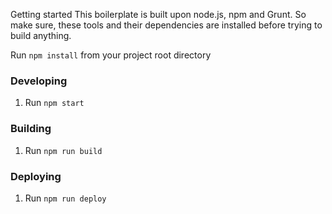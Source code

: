 Getting started
This boilerplate is built upon node.js, npm and Grunt. So make sure, these tools and their dependencies are installed before trying to build anything.

Run `npm install` from your project root directory

### Developing
1. Run `npm start`

### Building
1. Run `npm run build`

### Deploying
1. Run `npm run deploy`

